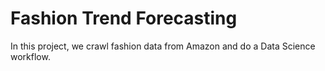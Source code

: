 # Fashion Trend Forecasting
In this project, we crawl fashion data from Amazon and do a Data Science workflow.
